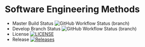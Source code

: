 


# Software Engineering Methods
* Master Build Status ![GitHub Workflow Status (branch)](https://img.shields.io/github/actions/workflow/status/ericfwan/sem/main.yml?master)
* Develop Branch Status ![GitHub Workflow Status (branch)](https://img.shields.io/github/actions/workflow/status/ericfwan/sem/main.yml?develop)
* License [![LICENSE](https://img.shields.io/github/license/ericfwan/sem)](https://github.com/ericfwan/sem/blob/master/LICENSE)
* Release [![Releases](https://img.shields.io/github/release/ericfwan/sem/all.svg?style=flat-square)](https://github.com/ericfwan/sem/releases)